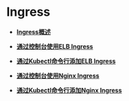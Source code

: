 # Ingress<a name="cce_10_0248"></a>

-   **[Ingress概述](Ingress概述.md)**  

-   **[通过控制台使用ELB Ingress](通过控制台使用ELB-Ingress.md)**  

-   **[通过Kubectl命令行添加ELB Ingress](通过Kubectl命令行添加ELB-Ingress.md)**  

-   **[通过控制台使用Nginx Ingress](通过控制台使用Nginx-Ingress.md)**  

-   **[通过Kubectl命令行添加Nginx Ingress](通过Kubectl命令行添加Nginx-Ingress.md)**  



